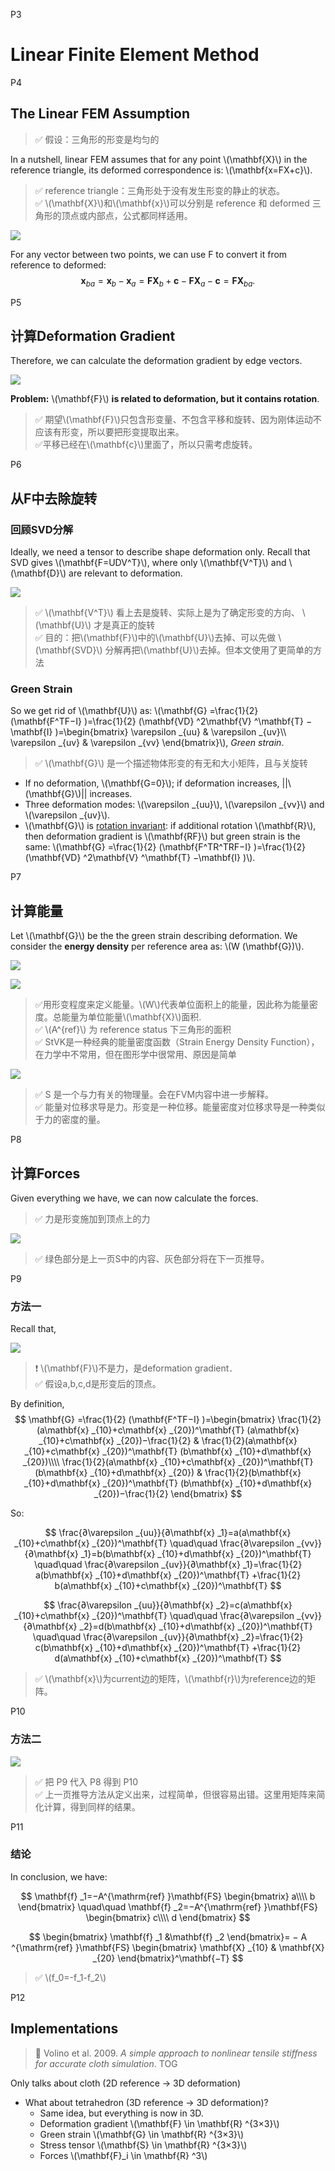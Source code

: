 P3   
# Linear Finite Element Method    

P4  
## The Linear FEM Assumption   

> &#x2705; 假设：三角形的形变是均匀的    

In a nutshell, linear FEM assumes that for any point \\(\mathbf{X}\\) in the reference triangle, its deformed correspondence is: \\(\mathbf{x=FX+c}\\).    

> &#x2705; reference triangle：三角形处于没有发生形变的静止的状态。   
> &#x2705; \\(\mathbf{X}\\)和\\(\mathbf{x}\\)可以分别是 reference 和 deformed 三角形的顶点或内部点，公式都同样适用。  

![](./assets/07-1.png)    


For any vector between two points, we can use F to convert it from reference to deformed:    
$$
\mathbf{x} _{ba}=\mathbf{x} _b−\mathbf{x} _a=\mathbf{FX} _b+\mathbf{c} −\mathbf{FX} _a−\mathbf{c} =\mathbf{FX} _{ba}.
$$



P5   
## 计算Deformation Gradient    

Therefore, we can calculate the deformation gradient by edge vectors.      

![](./assets/07-2.png)    


**Problem:** \\(\mathbf{F}\\) **is related to deformation, but it contains rotation**.     


> &#x2705; 期望\\(\mathbf{F}\\)只包含形变量、不包含平移和旋转、因为刚体运动不应该有形变，所以要把形变提取出来。    
> &#x2705;平移已经在\\(\mathbf{c}\\)里面了，所以只需考虑旋转。   



P6  
## 从F中去除旋转

### 回顾SVD分解

Ideally, we need a tensor to describe shape deformation only.  Recall that SVD gives \\(\mathbf{F=UDV^T}\\), where only \\(\mathbf{V^T}\\) and \\(\mathbf{D}\\) are relevant to deformation.     

![](./assets/07-3.png)    

> &#x2705; \\(\mathbf{V^T}\\) 看上去是旋转、实际上是为了确定形变的方向、 \\(\mathbf{U}\\) 才是真正的旋转    
> &#x2705; 目的：把\\(\mathbf{F}\\)中的\\(\mathbf{U}\\)去掉、可以先做 \\(\mathbf{SVD}\\) 分解再把\\(\mathbf{U}\\)去掉。但本文使用了更简单的方法     

### Green Strain    

So we get rid of \\(\mathbf{U}\\) as: \\(\mathbf{G} =\frac{1}{2} (\mathbf{F^TF−I} )=\frac{1}{2} (\mathbf{VD} ^2\mathbf{V} ^\mathbf{T} −\mathbf{I} )=\begin{bmatrix}
 \varepsilon _{uu} & \varepsilon _{uv}\\\\
\varepsilon _{uv} & \varepsilon _{vv}
\end{bmatrix}\\), *Green strain*.
 
> &#x2705; \\(\mathbf{G}\\) 是一个描述物体形变的有无和大小矩阵，且与关旋转     

 - If no deformation, \\(\mathbf{G=0}\\); if deformation increases,  ||\\(\mathbf{G}\\)|| increases.    
 - Three deformation modes: \\(\varepsilon _{uu}\\), \\(\varepsilon _{vv}\\) and \\(\varepsilon _{uv}\\).
 - \\(\mathbf{G}\\) is <u>rotation invariant</u>: if additional rotation \\(\mathbf{R}\\), then deformation gradient is \\(\mathbf{RF}\\) but green strain is the same: \\(\mathbf{G} =\frac{1}{2} (\mathbf{F^TR^TRF−I} )=\frac{1}{2} (\mathbf{VD} ^2\mathbf{V} ^\mathbf{T} −\mathbf{I} )\\).    

P7   
## 计算能量    


Let \\(\mathbf{G}\\) be the the green strain describing deformation. We consider the **energy density** per reference area as: \\(W (\mathbf{G})\\).    

![](./assets/07-4.png)    

![](./assets/07-5.png)    

> &#x2705;用形变程度来定义能量。\\(W\\)代表单位面积上的能量，因此称为能量密度。总能量为单位能量\\(\mathbf{X}\\)面积.    
> &#x2705;  \\(A^{ref}\\) 为 reference status 下三角形的面积     
> &#x2705;  StVK是一种经典的能量密度函数（Strain Energy Density Function）， 在力学中不常用，但在图形学中很常用、原因是简单    

![](./assets/07-6.png)    



> &#x2705;  S 是一个与力有关的物理量。会在FVM内容中进一步解释。   
> &#x2705;  能量对位移求导是力。形变是一种位移。能量密度对位移求导是一种类似于力的密度的量。


P8  
## 计算Forces   

Given everything we have, we can now calculate the forces.    

> &#x2705; 力是形变施加到顶点上的力   

![](./assets/07-7.png)    


> &#x2705; 绿色部分是上一页S中的内容、灰色部分将在下一页推导。  



P9   
### 方法一

Recall that,    

![](./assets/07-8.png)    

> &#x2757; \\(\mathbf{F}\\)不是力，是deformation gradient．   
> &#x2705; 假设a,b,c,d是形变后的顶点。  

By definition,    
$$
\mathbf{G} =\frac{1}{2} (\mathbf{F^TF−I} )=\begin{bmatrix}
 \frac{1}{2}(a\mathbf{x} _{10}+c\mathbf{x} _{20})^\mathbf{T} (a\mathbf{x} _{10}+c\mathbf{x} _{20})−\frac{1}{2}  & \frac{1}{2}(a\mathbf{x} _{10}+c\mathbf{x} _{20})^\mathbf{T} (b\mathbf{x} _{10}+d\mathbf{x} _{20})\\\\
 \frac{1}{2}(a\mathbf{x} _{10}+c\mathbf{x} _{20})^\mathbf{T} (b\mathbf{x} _{10}+d\mathbf{x} _{20})  & \frac{1}{2}(b\mathbf{x} _{10}+d\mathbf{x} _{20})^\mathbf{T} (b\mathbf{x} _{10}+d\mathbf{x} _{20})−\frac{1}{2}
\end{bmatrix}
$$

So:

$$
\frac{∂\varepsilon _{uu}}{∂\mathbf{x} _1}=a(a\mathbf{x} _{10}+c\mathbf{x} _{20})^\mathbf{T} 
\quad\quad
\frac{∂\varepsilon _{vv}}{∂\mathbf{x} _1}=b(b\mathbf{x} _{10}+d\mathbf{x} _{20})^\mathbf{T} 
\quad\quad
\frac{∂\varepsilon _{uv}}{∂\mathbf{x} _1}=\frac{1}{2} a(b\mathbf{x} _{10}+d\mathbf{x} _{20})^\mathbf{T} +\frac{1}{2}  b(a\mathbf{x} _{10}+c\mathbf{x} _{20})^\mathbf{T} 
$$

$$
\frac{∂\varepsilon _{uu}}{∂\mathbf{x} _2}=c(a\mathbf{x} _{10}+c\mathbf{x} _{20})^\mathbf{T} 
\quad\quad
\frac{∂\varepsilon _{vv}}{∂\mathbf{x} _2}=d(b\mathbf{x} _{10}+d\mathbf{x} _{20})^\mathbf{T} 
\quad\quad
\frac{∂\varepsilon _{uv}}{∂\mathbf{x} _2}=\frac{1}{2} c(b\mathbf{x} _{10}+d\mathbf{x} _{20})^\mathbf{T} +\frac{1}{2}  d(a\mathbf{x} _{10}+c\mathbf{x} _{20})^\mathbf{T} 
$$

  
> &#x2705; \\(\mathbf{x}\\)为current边的矩阵，\\(\mathbf{r}\\)为reference边的矩阵。  


P10     

### 方法二
![](./assets/07-9.png)    


> &#x2705; 把 P9 代入 P8 得到 P10       
> &#x2705; 上一页推导方法从定义出来，过程简单，但很容易出错。这里用矩阵来简化计算，得到同样的结果。   




P11     
### 结论
In conclusion, we have:   

$$
\mathbf{f} _1=−A^{\mathrm{ref} }\mathbf{FS} \begin{bmatrix}
 a\\\\
b
\end{bmatrix}  \quad\quad \mathbf{f} _2=−A^{\mathrm{ref} }\mathbf{FS} \begin{bmatrix}
 c\\\\
d
\end{bmatrix}
$$

$$
\begin{bmatrix}
 \mathbf{f} _1 &\mathbf{f} _2
\end{bmatrix}= − A ^{\mathrm{ref} }\mathbf{FS} \begin{bmatrix}
 \mathbf{X} _{10} & \mathbf{X} _{20}
\end{bmatrix}^\mathbf{−T} 
$$


> &#x2705; \\(f_0=-f_1-f_2\\)   


P12   
## Implementations   

> &#x1F50E; Volino et al. 2009. *A simple approach to nonlinear tensile stiffness for accurate cloth simulation*. TOG    

Only talks about cloth (2D reference -> 3D deformation)    

 - What about tetrahedron (3D reference -> 3D deformation)?   
    - Same idea, but everything is now in 3D.   
    - Deformation gradient \\(\mathbf{F} \in \mathbf{R} ^{3×3}\\)   
    - Green strain \\(\mathbf{G} \in \mathbf{R} ^{3×3}\\)   
    - Stress tensor \\(\mathbf{S} \in \mathbf{R} ^{3×3}\\)   
    - Forces \\(\mathbf{F}_i \in \mathbf{R} ^3\\)    


